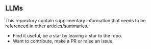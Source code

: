 ## LLMs 
This repository contain supplimentary information that needs to be referenced in other articles/summaries. 

- Find it useful, be a star by leaving a star to the repo.
- Want to contribute, make a PR or raise an issue. 
